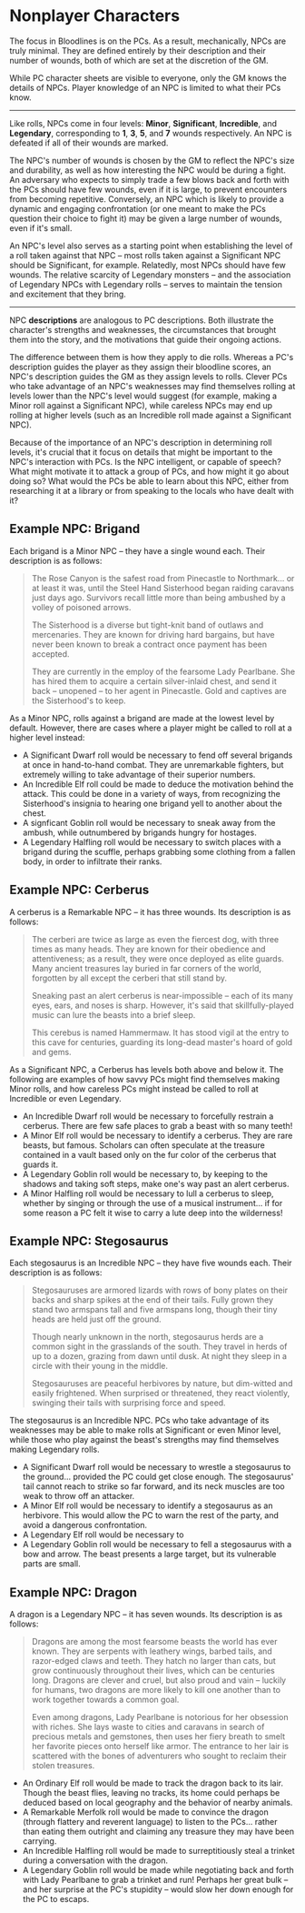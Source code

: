 # Nonplayer Characters

The focus in Bloodlines is on the PCs. As a result, mechanically, NPCs are
truly minimal. They are defined entirely by their description and their number
of wounds, both of which are set at the discretion of the GM.

While PC character sheets are visible to everyone, only the GM knows the
details of NPCs. Player knowledge of an NPC is limited to what their PCs
know.

---

Like rolls, NPCs come in four levels: **Minor**, **Significant**,
**Incredible**, and **Legendary**, corresponding to **1**, **3**, **5**, and
**7** wounds respectively. An NPC is defeated if all of their wounds are
marked.

The NPC's number of wounds is chosen by the GM to reflect the NPC's size and
durability, as well as how interesting the NPC would be during a fight.  An
adversary who expects to simply trade a few blows back and forth with the PCs
should have few wounds, even if it is large, to prevent encounters from
becoming repetitive. Conversely, an NPC which is likely to provide a dynamic
and engaging confrontation (or one meant to make the PCs question their choice to
fight it) may be given a large number of wounds, even if it's small.

An NPC's level also serves as a starting point when establishing the
level of a roll taken against that NPC – most rolls taken against a
Significant NPC should be Significant, for example.  Relatedly,
most NPCs should have few wounds. The relative scarcity of Legendary monsters
– and the association of Legendary NPCs with Legendary rolls – serves to
maintain the tension and excitement that they bring.

---

NPC **descriptions** are analogous to PC descriptions. Both illustrate the
character's strengths and weaknesses, the circumstances that brought them into
the story, and the motivations that guide their ongoing actions.

The difference between them is how they apply to die rolls. Whereas a PC's
description guides the player as they assign their bloodline scores, an NPC's
description guides the GM as they assign levels to rolls. Clever PCs who
take advantage of an NPC's weaknesses may find themselves rolling at
levels lower than the NPC's level would suggest (for example, making a Minor roll against a Significant NPC), while careless NPCs may end up
rolling at higher levels (such as an Incredible roll made against a
Significant NPC).

Because of the importance of an NPC's description in determining roll
levels, it's crucial that it focus on details that might be important to
the NPC's interaction with PCs. Is the NPC intelligent, or capable of speech?
What might motivate it to attack a group of PCs, and how might it go about
doing so? What would the PCs be able to learn about this NPC, either from
researching it at a library or from speaking to the locals who have dealt with
it?

## Example NPC: Brigand

Each brigand is a Minor NPC – they have a single wound each. Their
description is as follows:

> The Rose Canyon is the safest road from Pinecastle to Northmark... or at
> least it was, until the Steel Hand Sisterhood began raiding caravans just
> days ago. Survivors recall little more than being ambushed by a volley of
> poisoned arrows.
>
> The Sisterhood is a diverse but tight-knit band of outlaws and mercenaries.
> They are known for driving hard bargains, but have never been known to break
> a contract once payment has been accepted.
>
> They are currently in the employ of the fearsome Lady Pearlbane. She has
> hired them to acquire a certain silver-inlaid chest, and send it back –
> unopened – to her agent in Pinecastle. Gold and captives are the
> Sisterhood's to keep.

As a Minor NPC, rolls against a brigand are made at the lowest level by default. However, there are cases where a player might be called to roll at a higher level instead:

- A Significant Dwarf roll would be necessary to fend off several brigands at once in hand-to-hand combat. They are unremarkable fighters, but extremely willing to take advantage of their superior numbers.
- An Incredible Elf roll could be made to deduce the motivation behind the attack. This could be done in a variety of ways, from recognizing the Sisterhood's insignia to hearing one brigand yell to another about the chest.
- A signficant Goblin roll would be necessary to sneak away from the ambush, while outnumbered by brigands hungry for hostages.
- A Legendary Halfling roll would be necessary to switch places with a brigand during the scuffle, perhaps grabbing some clothing from a fallen body, in order to infiltrate their ranks.

## Example NPC: Cerberus

A cerberus is a Remarkable NPC – it has three wounds. Its description is as
follows:

> The cerberi are twice as large as even the fiercest dog, with three times as
> many heads. They are known for their obedience and attentiveness; as a
> result, they were once deployed as elite guards. Many ancient treasures lay buried in far
> corners of the world, forgotten by all except the cerberi that still stand
> by.
>
> Sneaking past an alert cerberus is near-impossible – each of its many eyes,
> ears, and noses is sharp. However, it's said that skillfully-played music
> can lure the beasts into a brief sleep.
>
> This cerebus is named Hammermaw. It has stood vigil at the entry to this
> cave for centuries, guarding its long-dead master's hoard of gold and gems.

As a Significant NPC, a Cerberus has levels both above and below it. The following are examples of how savvy PCs might find themselves making Minor rolls, and how careless PCs might instead be called to roll at Incredible or even Legendary.

- An Incredible Dwarf roll would be necessary to forcefully restrain a cerberus. There are few safe places to grab a beast with so many teeth!
- A Minor Elf roll would be necessary to identify a cerberus. They are rare beasts, but famous. Scholars can often speculate at the treasure contained in a vault based only on the fur color of the cerberus that guards it.
- A Legendary Goblin roll would be necessary to, by keeping to the shadows and taking soft steps, make one's way past an alert cerberus.  
- A Minor Halfling roll would be necessary to lull a cerberus to sleep, whether by singing or through the use of a musical instrument... if for some reason a PC felt it wise to carry a lute deep into the wilderness!

## Example NPC: Stegosaurus

Each stegosaurus is an Incredible NPC – they have five wounds each.  Their
description is as follows:

> Stegosauruses are armored lizards with rows of bony plates on their backs
> and sharp spikes at the end of their tails. Fully grown they stand two
> armspans tall and five armspans long, though their tiny heads are held just
> off the ground.
>
> Though nearly unknown in the north, stegosaurus herds are a common sight in
> the grasslands of the south. They travel in herds of up to a dozen, grazing
> from dawn until dusk. At night they sleep in a circle with their young in
> the middle.
>
> Stegosauruses are peaceful herbivores by nature, but dim-witted and easily
> frightened. When surprised or threatened, they react violently, swinging
> their tails with surprising force and speed.

The stegosaurus is an Incredible NPC. PCs who take advantage of its weaknesses may be able to make rolls at Significant or even Minor level, while those who play against the beast's strengths may find themselves making Legendary rolls.

- A Significant Dwarf roll would be necessary to wrestle a stegosaurus to the ground... provided the PC could get close enough. The stegosaurus' tail cannot reach to strike so far forward, and its neck muscles are too weak to throw off an attacker. 
- A Minor Elf roll would be necessary to identify a stegosaurus as an herbivore. This would allow the PC to warn the rest of the party, and avoid a dangerous confrontation.
- A Legendary Elf roll would be necessary to 
- A Legendary Goblin roll would be necessary to fell a stegosaurus with a bow and arrow. The beast presents a large target, but its vulnerable parts are small. 

## Example NPC: Dragon

A dragon is a Legendary NPC – it has seven wounds. Its description is as
follows:

> Dragons are among the most fearsome beasts the world has ever known.  They
> are serpents with leathery wings, barbed tails, and razor-edged claws and
> teeth. They hatch no larger than cats, but grow continuously throughout
> their lives, which can be centuries long. Dragons are clever and cruel, but
> also proud and vain – luckily for humans, two dragons are more likely to
> kill one another than to work together towards a common goal.
>
> Even among dragons, Lady Pearlbane is notorious for her obsession with
> riches. She lays waste to cities and caravans in search of precious metals
> and gemstones, then uses her fiery breath to smelt her favorite pieces onto
> herself like armor. The entrance to her lair is scattered with the bones of
> adventurers who sought to reclaim their stolen treasures.

-   An Ordinary Elf roll would be made to track the dragon back to its lair.
    Though the beast flies, leaving no tracks, its home could perhaps be
    deduced  based on local geography and the behavior of nearby animals.
-   A Remarkable Merfolk roll would be made to convince the dragon (through
    flattery and reverent language) to listen to the PCs... rather than eating
    them outright and claiming any treasure they may have been carrying.
-   An Incredible Halfling roll would be made to surreptitiously steal a
    trinket  during a conversation with the dragon.
-   A Legendary Goblin roll would be made while negotiating back and forth
    with  Lady Pearlbane to grab a trinket and run! Perhaps her great bulk –
    and her  surprise at the PC's stupidity – would slow her down enough for
    the PC to  escaps.

